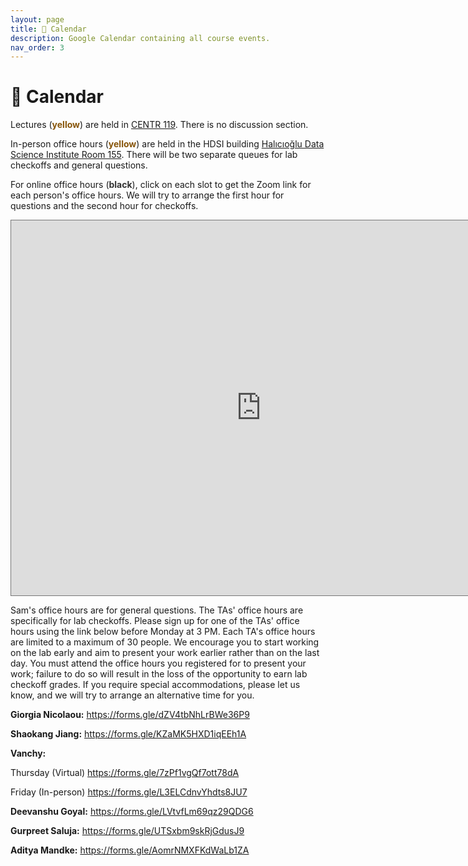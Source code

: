 ```yaml
---
layout: page
title: 📆 Calendar
description: Google Calendar containing all course events.
nav_order: 3
---
```


# 📆 Calendar



Lectures (<span style="color:#875509"><b>yellow</b></span>) are held in [CENTR 119](https://maps.app.goo.gl/khrN9ekr5LCGdCdM7). There is no discussion section. 

In-person office hours (<span style="color:#875509"><b>yellow</b></span>) are
held in the HDSI building [Halıcıoğlu Data Science Institute Room 155](https://www.google.com/maps/place/Hal%C4%B1c%C4%B1o%C4%9Flu+Data+Science+Institute/@32.8805676,-117.2363991,17z/data=!3m2!4b1!5s0x80dc06c1dfc237df:0x2baefc1d5cbb43f3!4m6!3m5!1s0x80dc06c1fb192bcb:0x94d4894527b99b21!8m2!3d32.8805631!4d-117.2338242!16s%2Fg%2F11f4_xtk0f?entry=ttu). There will be two separate queues for lab checkoffs and general questions.

For online office hours (<span style="color:#333333"><b>black</b></span>), click on each slot to get the Zoom link for each person's office hours. We will try to arrange the first hour for questions and the second hour for checkoffs.

<iframe src="https://calendar.google.com/calendar/embed?height=600&wkst=1&bgcolor=%23ffffff&ctz=America%2FLos_Angeles&showTitle=0&src=Y19iM2FiMzYxYzBiNGQzNTA1ODZkMzc3YTYzYWY5ODNiZjE4ZjE5ZGU4NjAxOWI4MDI0NDQ3MGJjM2I0MDRhNGExQGdyb3VwLmNhbGVuZGFyLmdvb2dsZS5jb20&src=Y181MGUwMjM2NWNjZDIxZDYxNGJkYzliZDU4NTk0NmE0Yjk0NjkwZTFhOTBkMWFkNWY5ZGEyYmJmNmI1OWRjNjQ0QGdyb3VwLmNhbGVuZGFyLmdvb2dsZS5jb20&color=%23F6BF26&color=%23616161" style="border:solid 1px #777" width="800" height="600" frameborder="0" scrolling="no"></iframe>

Sam's office hours are for general questions. The TAs' office hours are specifically for lab checkoffs. Please sign up for one of the TAs' office hours using the link below before Monday at 3 PM. Each TA's office hours are limited to a maximum of 30 people. We encourage you to start working on the lab early and aim to present your work earlier rather than on the last day. You must attend the office hours you registered for to present your work; failure to do so will result in the loss of the opportunity to earn lab checkoff grades. If you require special accommodations, please let us know, and we will try to arrange an alternative time for you. 

**Giorgia Nicolaou:** https://forms.gle/dZV4tbNhLrBWe36P9 

**Shaokang Jiang:** https://forms.gle/KZaMK5HXD1iqEEh1A 

**Vanchy:**

Thursday (Virtual) https://forms.gle/7zPf1vgQf7ott78dA

Friday (In-person) https://forms.gle/L3ELCdnvYhdts8JU7

**Deevanshu Goyal:** https://forms.gle/LVtvfLm69qz29QDG6

**Gurpreet Saluja:** https://forms.gle/UTSxbm9skRjGdusJ9

**Aditya Mandke:** https://forms.gle/AomrNMXFKdWaLb1ZA



<!-- Lectures (<span style="color:blue"><b>blue</b></span>) are held in [Warren Lecture Hall 2005](https://maps.app.goo.gl/5f615DJPWYUj8xfZA). Discussions (<span style="color:blue"><b>blue</b></span>) are held in [Center Hall 115](https://www.google.com/maps/place/Center+Hall/@32.8767436,-117.2368927,17z/data=!4m12!1m5!3m4!2zMzLCsDUyJzQ4LjQiTiAxMTfCsDE0JzMxLjIiVw!8m2!3d32.8801111!4d-117.242!3m5!1s0x80dc06c43a8ab30b:0xd7aa5719af666fb!8m2!3d32.8775468!4d-117.2374084!16s%2Fg%2F1q6jj7xsd?entry=ttu).

In-person office hours (<span style="color:purple"><b>purple</b></span>) are
held in the new HDSI building [Halıcıoğlu Data Science Institute Room 155](https://www.google.com/maps/place/Hal%C4%B1c%C4%B1o%C4%9Flu+Data+Science+Institute/@32.8805676,-117.2363991,17z/data=!3m2!4b1!5s0x80dc06c1dfc237df:0x2baefc1d5cbb43f3!4m6!3m5!1s0x80dc06c1fb192bcb:0x94d4894527b99b21!8m2!3d32.8805631!4d-117.2338242!16s%2Fg%2F11f4_xtk0f?entry=ttu).

Remote office hours (<span style="color:orange"><b>orange</b></span>) are held on Zoom at [**this link**](https://ucsd.zoom.us/j/95474103763).

<iframe src="https://calendar.google.com/calendar/embed?height=600&wkst=1&bgcolor=%23ffffff&ctz=America%2FLos_Angeles&showTitle=0&showTabs=0&mode=WEEK&showPrint=0&src=Y182MjcxYTQ1MmU2MTJhY2I4NWVkNjZiMmVlOGM3MDg2OWRmZWRhYTYwM2ZmNWVkMDkyMmVhMjFlN2FjODljZTZjQGdyb3VwLmNhbGVuZGFyLmdvb2dsZS5jb20&src=Y180MmNmZTA5ZGExMDNlZDZmNTg3NzljMTAxMzMyYjcxZTdkY2Y2MTVmZjc1MGI3NGUxN2NhYmEwNmNlMTRlZjAyQGdyb3VwLmNhbGVuZGFyLmdvb2dsZS5jb20&src=Y19jMWMxYmQ3NDk3YmZmMzE2ZWVhNTU0OTM2YzhjYzRmMjhiMWNiZDU1NjIwZTc0MDkzODZkMDMzYjgxOGNlOTY4QGdyb3VwLmNhbGVuZGFyLmdvb2dsZS5jb20&color=%238E24AA&color=%234285F4&color=%23F4511E" style="border:solid 1px #777" width="800" height="600" frameborder="0" scrolling="no"></iframe> -->

